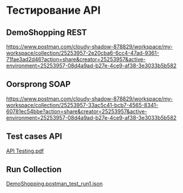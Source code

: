 # Тестирование API
## DemoShopping REST
https://www.postman.com/cloudy-shadow-878829/workspace/my-workspace/collection/25253957-2e20cba6-6cc4-47ad-9361-71fae3ad2d46?action=share&creator=25253957&active-environment=25253957-08d4a9ad-b27e-4ce9-af38-3e3033b5b582
## Oorsprong SOAP
https://www.postman.com/cloudy-shadow-878829/workspace/my-workspace/collection/25253957-33ac5c41-bcb7-4565-8341-60781ec54bbe?action=share&creator=25253957&active-environment=25253957-08d4a9ad-b27e-4ce9-af38-3e3033b5b582
## Test cases API
[API Testing.pdf](https://github.com/user-attachments/files/15526622/API.Testing.pdf)
## Run Collection
[DemoShopping.postman_test_run1.json](https://github.com/avantiragazzi/api/files/15505464/DemoShopping.postman_test_run1.json)
